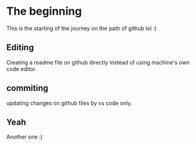 # The beginning

This is the starting of the journey on the path of github lol :)

## Editing
Creating a readme file on github directly instead of using machine's own code editor.

## commiting
updating changes on github files by vs code only.

## Yeah
Another one :)